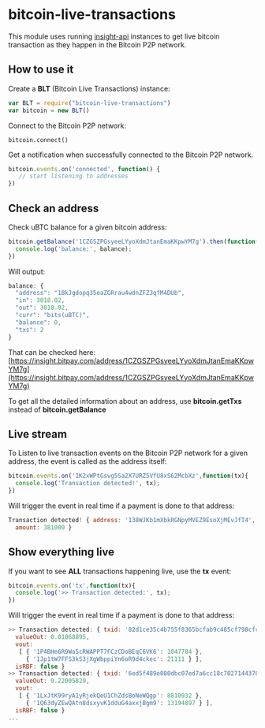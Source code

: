 bitcoin-live-transactions
=====

This module uses running [insight-api](https://github.com/bitpay/insight-api) instances to get live bitcoin transaction as they happen in the Bitcoin P2P network. 

How to use it
--

Create a **BLT** (Bitcoin Live Transactions) instance:
```javascript
var BLT = require("bitcoin-live-transactions")
var bitcoin = new BLT()
```

Connect to the Bitcoin P2P network:
```javasctript
bitcoin.connect()
```

Get a notification when successfully connected to the  Bitcoin P2P network.
```javascript
bitcoin.events.on('connected', function() {
   // start listening to addresses
})
```

Check an address
--
Check uBTC balance for a given bitcoin address:
```javascript
bitcoin.getBalance('1CZGSZPGsyeeLYyoXdmJtanEmaKKpwYM7g').then(function(balance) {
  console.log('balance:', balance);
})
```

Will output:

```javascript 
balance: {
  "address": "1BkJgdopq35eaZGRrau4wdnZFZ3qfM4DUb",
  "in": 3018.02,
  "out": 3018.02,
  "curr": "bits(uBTC)",
  "balance": 0,
  "txs": 2
}
```

That can be checked here:
[https://insight.bitpay.com/address/1CZGSZPGsyeeLYyoXdmJtanEmaKKpwYM7g](https://insight.bitpay.com/address/1CZGSZPGsyeeLYyoXdmJtanEmaKKpwYM7g)

To get all the detailed information about an address, use **bitcoin.getTxs** instead of **bitcoin.getBalance**

Live stream
--

To Listen to live transaction events on the Bitcoin P2P network for a given address, the event is called as the address itself:
```javascript
bitcoin.events.on('1K2xWPtGsvg5Sa2X7URZ5VfU8xS62McbXz',function(tx){
  console.log('Transaction detected!', tx);
})
```
Will trigger the event in real time if a payment is done to that address:
```javascript
Transaction detected! { address: '138WJKb1mXbkRGNpyMVEZ9EsoXjMEvJfT4',
  amount: 381000 }
```

Show everything live
--

If you want to see **ALL** transactions happening live, use the **tx** event:



```javascript
bitcoin.events.on('tx',function(tx){
  console.log('>> Transaction detected:', tx);
})
```
Will trigger the event in real time if a payment is done to that address:
```javascript
>> Transaction detected: { txid: '82d1ce35c4b755f8365bcfab9c485cf798cfcfe6e62a222995ca28335ada5374',
  valueOut: 0.01068895,
  vout:
   [ { '1P4BHe6R9Wa5cRWAPPT7FCzCDoBEqC6VK6': 1047784 },
     { '1Jp1tW7FFS3kS3jXgWbppiYn6oR9d4ckec': 21111 } ],
  isRBF: false }
>> Transaction detected: { txid: '6ed5f489e080dbc07ed7a6cc18c70271443708aa57a032deb1b1bf3ed38a06cd',
  valueOut: 0.22005829,
  vout:
   [ { '1LxJtK99ryA1yRjekQeU1ChZdsBoNeWQgp': 8810932 },
     { '1Q63dyZEwQAtn8dsxyvK1dduG4axxjBgm9': 13194897 } ],
  isRBF: false }
...
```